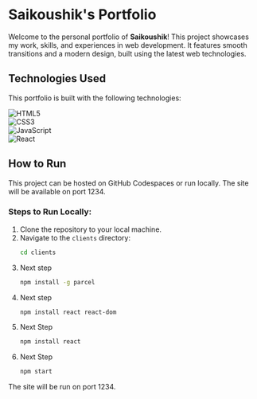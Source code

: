 # Saikoushik's Portfolio

Welcome to the personal portfolio of **Saikoushik**! This project showcases my work, skills, and experiences in web development. It features smooth transitions and a modern design, built using the latest web technologies.

## Technologies Used

This portfolio is built with the following technologies:

![HTML5](https://img.shields.io/badge/-HTML5-E34F26?style=flat&logo=html5&logoColor=ffffff) <br>
![CSS3](https://img.shields.io/badge/-CSS3-1572B6?style=flat&logo=css3&logoColor=ffffff) <br>
![JavaScript](https://img.shields.io/badge/-JavaScript-F7DF1E?style=flat&logo=javascript&logoColor=ffffff) <br>
![React](https://img.shields.io/badge/-React-61DAFB?style=flat&logo=react&logoColor=ffffff) <br>

## How to Run

This project can be hosted on GitHub Codespaces or run locally. The site will be available on port 1234.

### Steps to Run Locally:

1. Clone the repository to your local machine.
2. Navigate to the `clients` directory:<br>
   ```bash
   cd clients   
3. Next step
   ```bash
   npm install -g parcel   
4. Next step
   ```bash   
   npm install react react-dom   
5. Next Step
   ```bash   
   npm install react   
6. Next Step   
   ```bash  
   npm start
The site will be run on port 1234. 
